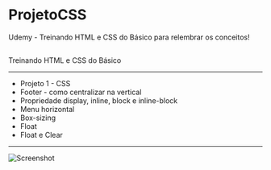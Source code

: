# ProjetoCSS
Udemy - Treinando HTML e CSS do Básico para relembrar os conceitos!
##
Treinando HTML e CSS do Básico <hr>

<ul>
<li>Projeto 1 - CSS</li>
<li>Footer - como centralizar na vertical</li>
<li>Propriedade display, inline, block e inline-block</li>
<li>Menu horizontal</li>
<li>Box-sizing</li>
<li>Float</li>
<li>Float e Clear</li>
</ul><hr>

![Screenshot](https://user-images.githubusercontent.com/97696243/189773445-1584e419-066b-4425-8c35-0ff0b4d80966.png)
